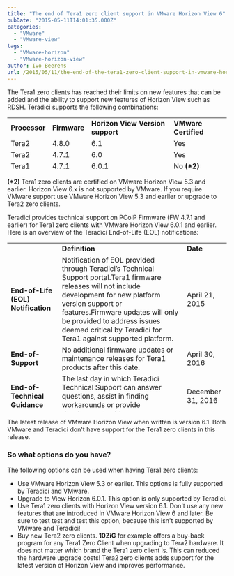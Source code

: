 ```yaml
---
title: "The end of Tera1 zero client support in VMware Horizon View 6"
pubDate: "2015-05-11T14:01:35.000Z"
categories: 
  - "VMware"
  - "VMware-view"
tags: 
  - "VMware-horizon"
  - "VMware-horizon-view"
author: Ivo Beerens
url: /2015/05/11/the-end-of-the-tera1-zero-client-support-in-vmware-horizon-view-6/
---
```


The Tera1 zero clients has reached their limits on new features that can be added and the ability to support new features of Horizon View such as RDSH. Teradici supports the following combinations:
<table style="height: 122px;" width="600"><tbody><tr><td><strong>Processor</strong></td><td><strong>Firmware</strong></td><td><strong>Horizon View Version support</strong></td><td><strong>VMware Certified</strong></td></tr><tr><td>Tera2</td><td>4.8.0</td><td>6.1</td><td>Yes</td></tr><tr><td>Tera2</td><td>4.7.1</td><td>6.0</td><td>Yes</td></tr><tr><td>Tera1</td><td>4.7.1</td><td>6.0.1</td><td>No <strong>(*2)</strong></td></tr></tbody></table>

**(\*2)** Tera1 zero clients are certified on VMware Horizon View 5.3 and earlier. Horizon View 6.x is not supported by VMware. If you require VMware support use VMware Horizon View 5.3 and earlier or upgrade to Tera2 zero clients.

Teradici provides technical support on PCoIP Firmware (FW 4.7.1 and earlier) for Tera1 zero clients with VMware Horizon View 6.0.1 and earlier. Here is an overview of the Teradici End-of-Life (EOL) notifications:

<table style="height: 386px;" width="604"><tbody><tr><td></td><td><strong>Definition</strong></td><td><strong>Date</strong></td></tr><tr><td><strong>End-of-Life (EOL) Notification</strong></td><td>Notification of EOL provided through Teradici’s Technical Support portal.Tera1 firmware releases will not include development for new platform version support or features.Firmware updates will only be provided to address issues deemed critical by Teradici for Tera1 against supported platform.</td><td>April 21, 2015</td></tr><tr><td><strong>End-of-Support</strong></td><td>No additional firmware updates or maintenance releases for Tera1 products after this date.</td><td>April 30, 2016</td></tr><tr><td><strong>End-of-Technical Guidance</strong></td><td>The last day in which Teradici Technical Support can answer questions, assist in finding workarounds or provide development guidance.</td><td>December 31, 2016</td></tr></tbody></table>

The latest release of VMware Horizon View when written is version 6.1. Both VMware and Teradici don't have support for the Tera1 zero clients in this release.

### **So what options do you have?**

The following options can be used when having Tera1 zero clients:

- Use VMware Horizon View 5.3 or earlier. This options is fully supported by Teradici and VMware.
- Upgrade to View Horizon 6.0.1. This option is only supported by Teradici.
- Use Tera1 zero clients with Horizon View version 6.1. Don't use any new features that are introduced in VMware Horizon View 6 and later. Be sure to test test and test this option, because this isn't supported by VMware and Teradici!
- Buy new Tera2 zero clients. **10ZiG** for example offers a buy-back program for any Tera1 Zero Client when upgrading to Tera2 hardware. It does not matter which brand the Tera1 zero client is. This can reduced the hardware upgrade costs! Tera2 zero clients adds support for the latest version of Horizon View and improves performance.